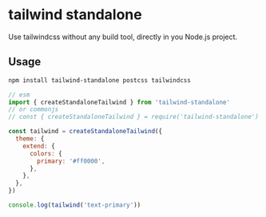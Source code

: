 # tailwind standalone

Use tailwindcss without any build tool, directly in you Node.js project.

## Usage

```bash
npm install tailwind-standalone postcss tailwindcss
```

```javascript
// esm
import { createStandaloneTailwind } from 'tailwind-standalone'
// or commonjs
// const { createStandaloneTailwind } = require('tailwind-standalone')

const tailwind = createStandaloneTailwind({
  theme: {
    extend: {
      colors: {
        primary: '#ff0000',
      },
    },
  },
})

console.log(tailwind('text-primary'))
```
